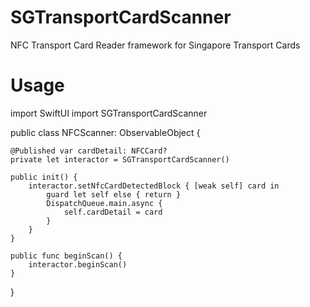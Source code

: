 # SGTransportCardScanner

NFC Transport Card Reader framework for Singapore Transport Cards

# Usage
import SwiftUI
import SGTransportCardScanner

public class NFCScanner: ObservableObject {
    
    @Published var cardDetail: NFCCard?
    private let interactor = SGTransportCardScanner()
    
    public init() {
        interactor.setNfcCardDetectedBlock { [weak self] card in
            guard let self else { return }
            DispatchQueue.main.async {
                self.cardDetail = card
            }
        }
    }
    
    public func beginScan() {
        interactor.beginScan()
    }
}
